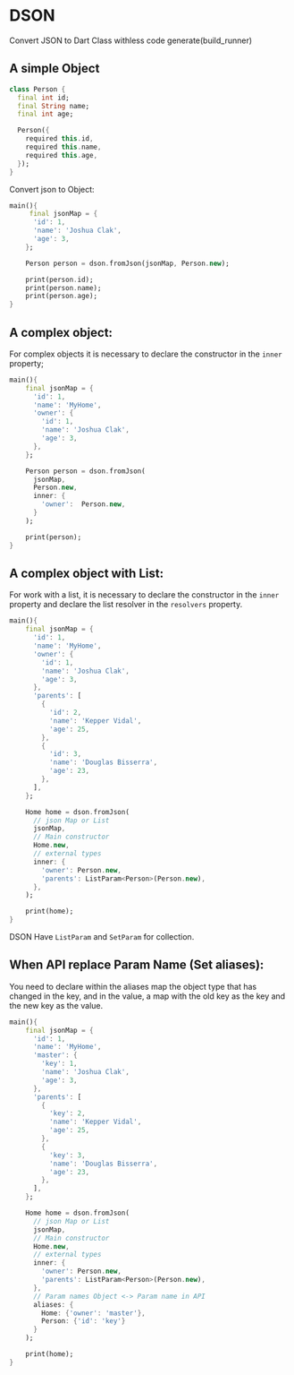 # DSON

Convert JSON to Dart Class withless code generate(build_runner)

## A simple Object

```dart
class Person {
  final int id;
  final String name;
  final int age;

  Person({
    required this.id,
    required this.name,
    required this.age,
  });
}
```

Convert json to Object:

```dart
main(){
     final jsonMap = {
      'id': 1,
      'name': 'Joshua Clak',
      'age': 3,
    };

    Person person = dson.fromJson(jsonMap, Person.new);

    print(person.id);
    print(person.name);
    print(person.age);
}


```

## A complex object:

For complex objects it is necessary to declare the constructor in the `inner` property;

```dart
main(){
    final jsonMap = {
      'id': 1,
      'name': 'MyHome',
      'owner': {
        'id': 1,
        'name': 'Joshua Clak',
        'age': 3,
      },
    };

    Person person = dson.fromJson(
      jsonMap,
      Person.new,
      inner: {
        'owner':  Person.new,
      }
    );

    print(person);
}

```

## A complex object with List:

For work with a list, it is necessary to declare the constructor in the `inner` property and declare
the list resolver in the `resolvers` property.

```dart
main(){
    final jsonMap = {
      'id': 1,
      'name': 'MyHome',
      'owner': {
        'id': 1,
        'name': 'Joshua Clak',
        'age': 3,
      },
      'parents': [
        {
          'id': 2,
          'name': 'Kepper Vidal',
          'age': 25,
        },
        {
          'id': 3,
          'name': 'Douglas Bisserra',
          'age': 23,
        },
      ],
    };

    Home home = dson.fromJson(
      // json Map or List
      jsonMap,
      // Main constructor
      Home.new,
      // external types
      inner: {
        'owner': Person.new,
        'parents': ListParam<Person>(Person.new),
      },
    );

    print(home);
}

```

DSON Have `ListParam` and `SetParam` for collection.

## When API replace Param Name (Set aliases):

You need to declare within the aliases map the object type that has changed in the key, and in the value, a map with the old key as the key and the new key as the value.

```dart
main(){
    final jsonMap = {
      'id': 1,
      'name': 'MyHome',
      'master': {
        'key': 1,
        'name': 'Joshua Clak',
        'age': 3,
      },
      'parents': [
        {
          'key': 2,
          'name': 'Kepper Vidal',
          'age': 25,
        },
        {
          'key': 3,
          'name': 'Douglas Bisserra',
          'age': 23,
        },
      ],
    };

    Home home = dson.fromJson(
      // json Map or List
      jsonMap,
      // Main constructor
      Home.new,
      // external types
      inner: {
        'owner': Person.new,
        'parents': ListParam<Person>(Person.new),
      },
      // Param names Object <-> Param name in API
      aliases: {
        Home: {'owner': 'master'},
        Person: {'id': 'key'}
      }
    );

    print(home);
}

```
